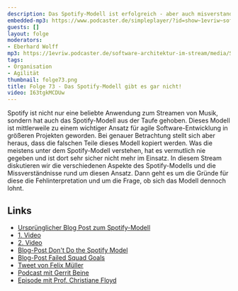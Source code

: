 ```yaml
---
description: Das Spotify-Modell ist erfolgreich - aber auch misverstanden.
embedded-mp3: https://www.podcaster.de/simpleplayer/?id=show~1evriw~software-architektur-im-stream~pod-a511d8daf027bcfa23f9f8c194&v=1630679058
guests: []
layout: folge
moderators:
- Eberhard Wolff
mp3: https://1evriw.podcaster.de/software-architektur-im-stream/media/Spotify.mp3
tags:
- Organisation
- Agilität
thumbnail: folge73.png
title: Folge 73 - Das Spotify-Modell gibt es gar nicht!
video: I63tgkMCDUw
---
```


Spotify ist nicht nur eine beliebte Anwendung zum Streamen von Musik,
sondern hat auch das Spotify-Modell aus der Taufe gehoben. Dieses
Modell ist mittlerweile zu einem wichtiger Ansatz für agile
Software-Entwicklung in größeren Projekten geworden. Bei genauer
Betrachtung stellt sich aber heraus, dass die falschen Teile dieses
Modell kopiert werden. Was die meistens unter dem Spotify-Modell
verstehen, hat es vermutlich nie gegeben und ist dort sehr sicher
nicht mehr im Einsatz. In diesem Stream diskutieren wir die
verschiedenen Aspekte des Spotify-Modells und die Missverständnisse
rund um diesen Ansatz. Dann geht es um die Gründe für diese die
Fehlinterpretation und um die Frage, ob sich das Modell dennoch lohnt.


## Links

* [Ursprünglicher Blog Post zum
  Spotify-Modell](https://blog.crisp.se/2012/11/14/henrikkniberg/scaling-agile-at-spotify)
* [1. Video](https://engineering.atspotify.com/2014/03/27/spotify-engineering-culture-part-1/)
* [2. Video](https://engineering.atspotify.com/2014/09/20/spotify-engineering-culture-part-2/)
* [Blog-Post Don't Do the Spotify
  Model](https://www.masterofnone.io/dont-do-spotify-model/)
* [Blog-Post Failed Squad Goals](https://www.jeremiahlee.com/posts/failed-squad-goals/
)
* [Tweet von Felix
  Müller](https://twitter.com/fmueller_bln/status/1431663890992148483)
* [Podcast mit Gerrit
  Beine](https://www.heise.de/developer/artikel/Episode-81-Organisation-als-Werkzeug-zur-Umsetzung-von-Architektur-5042186.html)
* [Episode mit Prof. Christiane Floyd](https://software-architektur.tv/2021/07/09/folge66.html)

